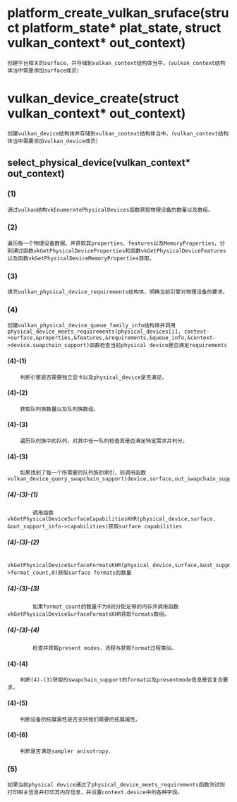# platform_create_vulkan_sruface(struct platform_state* plat_state, struct vulkan_context* out_context)
    创建平台相关的surface，并存储到vulkan_context结构体当中。（vulkan_context结构体当中需要添加surface成员）
# vulkan_device_create(struct vulkan_context* out_context)
    创建vulkan_device结构体并存储到vulkan_context结构体当中。（vulkan_context结构体当中需要添加vulkan_device成员）
## select_physical_device(vulkan_context* out_context)
### (1)
    通过vulkan结构vkEnumeratePhysicalDevices函数获取物理设备的数量以及数组。
### (2)
    遍历每一个物理设备数据，并获取其properties、features以及MemoryProperties，分别通过函数vkGetPhysicalDeviceProperties和函数vkGetPhysicalDeviceFeatures以及函数vkGetPhysicalDeviceMemoryProperties获取。
### (3)
    填充vulkan_physical_device_requirements结构体，明确当前引擎对物理设备的要求。

### (4)
    创建vulkan_physical_device_queue_family_info结构体并调用physical_device_meets_requirements(physical_devices[i], context->surface,&properties,&features,&requirements,&queue_info,&context->device.swapchain_support)函数检查当前physical device是否满足requirements
#### (4)-(1) 
        判断引擎是否需要独立显卡以及physical_device是否满足。
#### (4)-(2) 
        获取队列族数量以及队列族数组。
#### (4)-(3) 
        遍历队列族中的队列，对其中任一队列检查其是否满足特定需求并判分。
#### (4)-(3) 
        如果找到了每一个所需要的队列族的索引，则调用函数vulkan_device_query_swapchain_support(device,surface,out_swapchain_support);
##### (4)-(3)-(1)
            调用函数vkGetPhysicalDeviceSurfaceCapabilitiesKHR(physical_device,surface, &out_support_info->capabilities)获取surface capabilities
##### (4)-(3)-(2)
            vkGetPhysicalDeviceSurfaceFormatsKHR(physical_device,surface,&out_support_info->format_count,0)获取surface formats的数量
##### (4)-(3)-(3)
            如果format_count的数量不为0则分配足够的内存并调用函数vkGetPhysicalDeviceSurfaceFormatsKHR获取formats数组。
##### (4)-(3)-(4)
            检查并获取present modes，流程与获取format过程类似。
#### (4)-(4)
        判断(4)-(3)获取的swapchain_support的format以及presentmode信息是否复合要求。
#### (4)-(5)
        判断设备的拓展属性是否支持我们需要的拓展属性。
#### (4)-(6)
        判断是否满足sampler anisotropy.
### (5)
    如果当前physical device通过了physical_device_meets_requirements函数测试则打印相关信息并打印其内存信息，并设置context.device中的各种字段。
